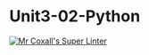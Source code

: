 # Unit3-02-Python
[![Mr Coxall's Super Linter](https://github.com/ishamisebb/Unit3-02-Python/workflows/Mr%20Coxall's%20Super%20Linter/badge.svg)](https://github.com/ishamisebb/Unit3-02-Python/actions/)
